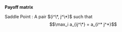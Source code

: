 **Payoff matrix**

Saddle Point
: A pair $(i^\*, j^\*)$ such that $$\max_i a_{ij^\*} = a_{i^* j^*}$$